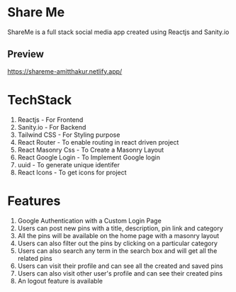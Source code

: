 # Share Me
ShareMe is a full stack social media app created using Reactjs and Sanity.io
## Preview
https://shareme-amitthakur.netlify.app/

# TechStack
1) Reactjs - For Frontend
2) Sanity.io - For Backend
3) Tailwind CSS - For Styling purpose
4) React Router - To enable routing in react driven project
5) React Masonry Css - To Create a Masonry Layout  
6) React Google Login - To Implement Google login
7) uuid - To generate unique identifer 
8) React Icons - To get icons for project

# Features
1) Google Authentication with a Custom Login Page
2) Users can post new pins with a title, description, pin link and category
3) All the pins will be available on the home page with a masonry layout
4) Users can also filter out the pins by clicking on a particular category
5) Users can also search any term in the search box and will get all the related pins
6) Users can visit their profile and can see all the created and saved pins
7) Users can also visit other user's profile and can see their created pins
8) An logout feature is available 
